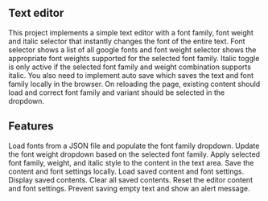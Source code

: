 ## Text editor ##

This project implements a simple text editor with a font family, font weight and italic
selector that instantly changes the font of the entire text. Font selector shows a list
of all google fonts and font weight selector shows the appropriate font weights
supported for the selected font family. Italic toggle is only active if the selected font
family and weight combination supports italic. You also need to implement auto save
which saves the text and font family locally in the browser. On reloading the page,
existing content should load and correct font family and variant should be selected in
the dropdown.

## Features ##

Load fonts from a JSON file and populate the font family dropdown.
Update the font weight dropdown based on the selected font family.
Apply selected font family, weight, and italic style to the content in the text area.
Save the content and font settings locally.
Load saved content and font settings.
Display saved contents.
Clear all saved contents.
Reset the editor content and font settings.
Prevent saving empty text and show an alert message.
